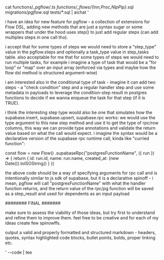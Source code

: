 cat functions/_pgflow/*.ts functions/_flows/{Inn,Proc,NlpPip}*.sql migrations/*pgflow*.sql tests/*.sql | aichat '

i have an idea for new feature for pgflow - a collection of extensions for Flow DSL, 
adding new methods that are just a syntax sugar or some wrappers that under the hood
uses step() to just add regular steps (can add multiples steps in one call tho).

i accept that for some types of steps we would need to store a "step_type" value in the pgflow.steps and
optionally a task_type value in step_tasks table. also acceptable for me that for some types of steps
we would need to run multiple tasks, for example i imagine a type of task that would be a "for loop" 
or "map" over an input array (enforced via types and maybe how the flow dsl method is structured argument-wise)

i am interested also in the conditional type of task - imagine it can add two steps - a "check condition" step and a regular handler step
and use some metadata in payloads to leverage the condition-step result in postgres functions to decide if we wanna enqueue the task for that step (if it is TRUE).

i think the interesting step type would also be one that simulates how the supabase.insert, supabase.upsert, supabase.rpc works:
we would use the type argument to this new step method and use it to get the type of rpc/row columns, this way we can provide type annotations
and validate the return value based on what the call would expect.
i imagine the syntax would be a declarative version of the supabase rpc runtime call, kinda like "curried function":

const flow = new Flow<string>()
  .supabaseRpc("postgresFunctionName", ({ run }) => {
    return { id: run.id, name: run.name, created_at: (new Date()).toISOString() }
  })

the above code should be a way of specifying arguments for rpc call and is intentionally similar to js sdk of supabase, but it is a declarative spinoff  - 
i mean, pgflow will call "postgresFunctionName" with what the handler function returns, and the return value of the rpc/pg function will be saved as a step_result and used for dependents as an input payload

######## FINAL #######

make sure to assess the viability of those ideas, but try first to understand and refine them to improve them.
feel free to be creative and for each of my ideas create few spinowffs.

output a valid and properly formatted and structured markdown - headers, quotes, syntax highlighted code blocks, bullet points, bolds, proper linking etc.

' --code | tee 
